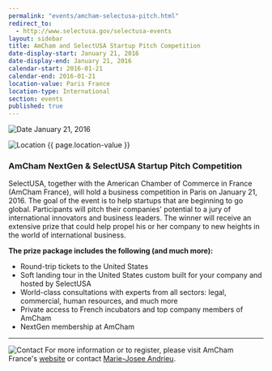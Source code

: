 ```yaml
---
permalink: "events/amcham-selectusa-pitch.html"
redirect_to:
  - http://www.selectusa.gov/selectusa-events
layout: sidebar
title: AmCham and SelectUSA Startup Pitch Competition
date-display-start: January 21, 2016
date-display-end: January 21, 2016
calendar-start: 2016-01-21
calendar-end: 2016-01-21
location-value: Paris France
location-type: International
section: events
published: true
---
```



![Date](https://google.github.io/material-design-icons/action/svg/design/ic_event_24px.svg "Date") January 21, 2016

![Location](http://google.github.io/material-design-icons/social/svg/design/ic_location_city_24px.svg "Location") {{ page.location-value }}

### AmCham NextGen & SelectUSA Startup Pitch Competition

SelectUSA, together with the American Chamber of Commerce in France (AmCham France), will hold a business competition in Paris on January 21, 2016. The goal of the event is to help startups that are beginning to go global. Participants will pitch their companies' potential to a jury of international innovators and business leaders. The winner will receive an extensive prize that could help propel his or her company to new heights in the world of international business.

**The prize package includes the following (and much more):**

* Round-trip tickets to the United States
* Soft landing tour in the United States custom built for your company and hosted by SelectUSA
* World-class consultations with experts from all sectors: legal, commercial, human resources, and much more
* Private access to French incubators and top company members of AmCham
* NextGen membership at AmCham

---

![Contact](https://google.github.io/material-design-icons/action/svg/design/ic_question_answer_24px.svg "Contact") For more information or to register, please visit AmCham France's [website](http://www.amchamfrance.org/en/event/GLOBAL-GROWTH-LAUNCHPAD/961) or contact [Marie-Josee Andrieu](mailto:marie-josee.andrieu@trade.gov?Subject=AmCham%20France%20%26%20SelectUSA%20Pitch%20Competition%20Info%20Request).
